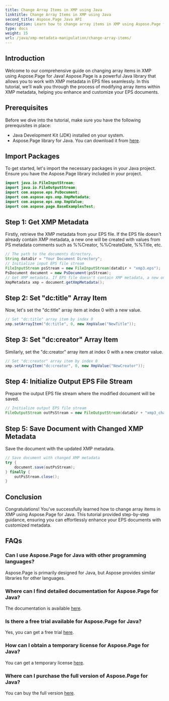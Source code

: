 ```yaml
---
title: Change Array Items in XMP using Java
linktitle: Change Array Items in XMP using Java
second_title: Aspose.Page Java API
description: Learn how to change array items in XMP using Aspose.Page for Java. Modify metadata effortlessly with our step-by-step guide. Enhance your EPS documents now!
type: docs
weight: 15
url: /java/xmp-metadata-manipulation/change-array-items/
---
```

## Introduction
Welcome to our comprehensive guide on changing array items in XMP using Aspose.Page for Java! Aspose.Page is a powerful Java library that allows you to work with XMP metadata in EPS files seamlessly. In this tutorial, we'll walk you through the process of modifying array items within XMP metadata, helping you enhance and customize your EPS documents.
## Prerequisites
Before we dive into the tutorial, make sure you have the following prerequisites in place:
- Java Development Kit (JDK) installed on your system.
- Aspose.Page library for Java. You can download it from [here](https://releases.aspose.com/page/java/).
## Import Packages
To get started, let's import the necessary packages in your Java project. Ensure you have the Aspose.Page library included in your project.
```java
import java.io.FileInputStream;
import java.io.FileOutputStream;
import com.aspose.eps.PsDocument;
import com.aspose.eps.xmp.XmpMetadata;
import com.aspose.eps.xmp.XmpValue;
import com.aspose.page.BaseExamplesTest;

```
## Step 1: Get XMP Metadata
Firstly, retrieve the XMP metadata from your EPS file. If the EPS file doesn't already contain XMP metadata, a new one will be created with values from PS metadata comments such as %%Creator, %%CreateDate, %%Title, etc.
```java
// The path to the documents directory.
String dataDir = "Your Document Directory";
// Initialize input EPS file stream
FileInputStream psStream = new FileInputStream(dataDir + "xmp3.eps");
PsDocument document = new PsDocument(psStream);
// Get XMP metadata. If EPS file doesn't contain XMP metadata, a new one will be filled with values from PS metadata comments.
XmpMetadata xmp = document.getXmpMetadata();
```
## Step 2: Set "dc:title" Array Item
Now, let's set the "dc:title" array item at index 0 with a new value.
```java
// Set "dc:title" array item by index 0 
xmp.setArrayItem("dc:title", 0, new XmpValue("NewTitle"));
```
## Step 3: Set "dc:creator" Array Item
Similarly, set the "dc:creator" array item at index 0 with a new creator value.
```java
// Set "dc:creator" array item by index 0
xmp.setArrayItem("dc:creator", 0, new XmpValue("NewCreator"));
```
## Step 4: Initialize Output EPS File Stream
Prepare the output EPS file stream where the modified document will be saved.
```java
// Initialize output EPS file stream
FileOutputStream outPsStream = new FileOutputStream(dataDir + "xmp3_changed.eps");
```
## Step 5: Save Document with Changed XMP Metadata
Save the document with the updated XMP metadata.
```java
// Save document with changed XMP metadata
try {
    document.save(outPsStream);
} finally {
    outPsStream.close();
}
```
## Conclusion
Congratulations! You've successfully learned how to change array items in XMP using Aspose.Page for Java. This tutorial provided step-by-step guidance, ensuring you can effortlessly enhance your EPS documents with customized metadata.

## FAQs
### Can I use Aspose.Page for Java with other programming languages?
Aspose.Page is primarily designed for Java, but Aspose provides similar libraries for other languages.
### Where can I find detailed documentation for Aspose.Page for Java?
The documentation is available [here](https://reference.aspose.com/page/java/).
### Is there a free trial available for Aspose.Page for Java?
Yes, you can get a free trial [here](https://releases.aspose.com/).
### How can I obtain a temporary license for Aspose.Page for Java?
You can get a temporary license [here](https://purchase.aspose.com/temporary-license/).
### Where can I purchase the full version of Aspose.Page for Java?
You can buy the full version [here](https://purchase.aspose.com/buy).
